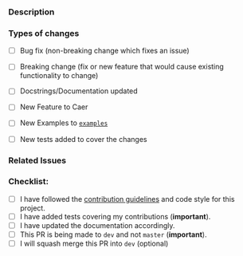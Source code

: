 ### Description
<!--- Describe your changes in detail -->

### Types of changes
<!--- Put an `x` in all the boxes that apply, and remove the non-applicable items -->
- [ ] Bug fix (non-breaking change which fixes an issue)
- [ ] Breaking change (fix or new feature that would cause existing functionality to change)
- [ ] Docstrings/Documentation updated
- [ ] New Feature to Caer
- [ ] New Examples to [`examples`](https://github.com/jasmcaus/caer/tree/master/examples)
- [ ] New tests added to cover the changes


### Related Issues
<!--- If it fixes an open issue, please link to the issue here. -->


### Checklist:
<!--- Go over all the following points, and put an `x` in all the boxes that apply. -->
<!--- If you're unsure about any of these, don't hesitate to ask. We're here to help! -->
- [ ] I have followed the [contribution guidelines](CONTRIBUTING.md) and code style for this project.
- [ ] I have added tests covering my contributions (**important**).
- [ ] I have updated the documentation accordingly.
- [ ] This PR is being made to `dev` and not `master` (**important**).
- [ ] I will squash merge this PR into `dev` (optional)
